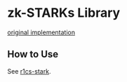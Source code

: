 # zk-STARKs Library

[original implementation](https://github.com/ethereum/research/tree/master/mimc_stark)

## How to Use

See [r1cs-stark](packages/r1cs-stark/README.md).
